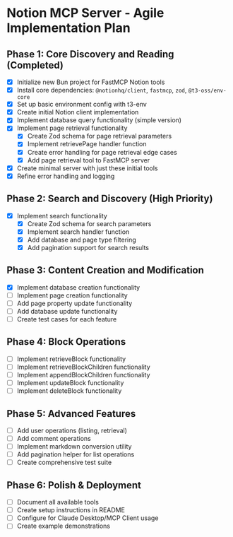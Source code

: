 # Notion MCP Server - Agile Implementation Plan

## Phase 1: Core Discovery and Reading (Completed)
- [x] Initialize new Bun project for FastMCP Notion tools
- [x] Install core dependencies: `@notionhq/client`, `fastmcp`, `zod`, `@t3-oss/env-core`
- [x] Set up basic environment config with t3-env
- [x] Create initial Notion client implementation
- [x] Implement database query functionality (simple version)
- [x] Implement page retrieval functionality
  - [x] Create Zod schema for page retrieval parameters
  - [x] Implement retrievePage handler function
  - [x] Create error handling for page retrieval edge cases
  - [x] Add page retrieval tool to FastMCP server
- [x] Create minimal server with just these initial tools
- [x] Refine error handling and logging

## Phase 2: Search and Discovery (High Priority)
- [x] Implement search functionality
  - [x] Create Zod schema for search parameters
  - [x] Implement search handler function
  - [x] Add database and page type filtering
  - [x] Add pagination support for search results

## Phase 3: Content Creation and Modification
- [x] Implement database creation functionality
- [ ] Implement page creation functionality
- [ ] Add page property update functionality
- [ ] Add database update functionality
- [ ] Create test cases for each feature

## Phase 4: Block Operations
- [ ] Implement retrieveBlock functionality
- [ ] Implement retrieveBlockChildren functionality
- [ ] Implement appendBlockChildren functionality
- [ ] Implement updateBlock functionality
- [ ] Implement deleteBlock functionality

## Phase 5: Advanced Features
- [ ] Add user operations (listing, retrieval)
- [ ] Add comment operations
- [ ] Implement markdown conversion utility
- [ ] Add pagination helper for list operations
- [ ] Create comprehensive test suite

## Phase 6: Polish & Deployment
- [ ] Document all available tools
- [ ] Create setup instructions in README
- [ ] Configure for Claude Desktop/MCP Client usage
- [ ] Create example demonstrations

